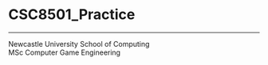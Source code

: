 # CSC8501_Practice
***
Newcastle University School of Computing   
MSc Computer Game Engineering   

